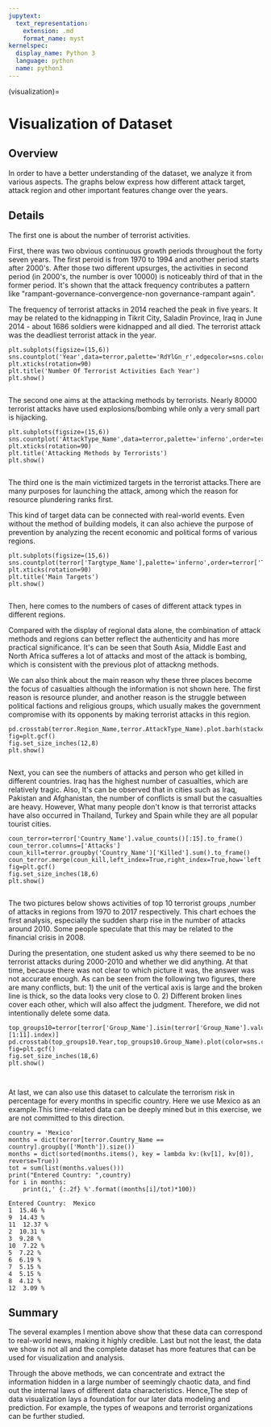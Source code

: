 ```yaml
---
jupytext:
  text_representation:
    extension: .md
    format_name: myst
kernelspec:
  display_name: Python 3
  language: python
  name: python3
---
```


(visualization)=

# Visualization of Dataset

## Overview

In order to have a better understanding of the dataset, we analyze it from various aspects. The graphs below express how different attack target, attack region and other important features change over the years. 

## Details

The first one is about the number of terrorist activities. 

First, there was two obvious continuous growth periods throughout the forty seven years. The first peroid is from 1970 to 1994 and another period starts after 2000's. After those two different upsurges, the activities in second period (in 2000's, the number is over 10000) is noticeably third of that in the former period. It's shown that the attack frequency contributes a pattern like "rampant-governance-convergence-non governance-rampant again".

The frequency of terrorist attacks in 2014 reached the peak in five years. It may be related to the kidnapping in Tikrit City, Saladin Province, Iraq in June 2014 - about 1686 soldiers were kidnapped and all died. The terrorist attack was the deadliest terrorist attack in the year.

```{code-block} python3
plt.subplots(figsize=(15,6))
sns.countplot('Year',data=terror,palette='RdYlGn_r',edgecolor=sns.color_palette('dark',7))
plt.xticks(rotation=90)
plt.title('Number Of Terrorist Activities Each Year')
plt.show()
```

```{figure} /_static/lecture_specific/VilsPlot/1.png
```

The second one aims at the attacking methods by terrorists. Nearly 80000 terrorist attacks have used explosions/bombing while only a very small part is hijacking.

```{code-block} python3
plt.subplots(figsize=(15,6))
sns.countplot('AttackType_Name',data=terror,palette='inferno',order=terror['AttackType_Name'].value_counts().index)
plt.xticks(rotation=90)
plt.title('Attacking Methods by Terrorists')
plt.show()
```

```{figure} /_static/lecture_specific/VilsPlot/2.png
```


The third one is the main victimized targets in the terrorist attacks.There are many purposes for launching the attack, among which the reason for resource plundering ranks first.

This kind of target data can be connected with real-world events. Even without the method of building models, it can also achieve the purpose of prevention by analyzing the recent economic and political forms of various regions.

```{code-block} python3
plt.subplots(figsize=(15,6))
sns.countplot(terror['Targtype_Name'],palette='inferno',order=terror['Targtype_Name'].value_counts().index)
plt.xticks(rotation=90)
plt.title('Main Targets')
plt.show()
```

```{figure} /_static/lecture_specific/VilsPlot/3.png
```


Then, here comes to the numbers of cases of different attack types in different regions. 

Compared with the display of regional data alone, the combination of attack methods and regions can better reflect the authenticity and has more practical significance. It's can be seen that South Asia, Middle East and North Africa sufferes a lot of attacks and most of the attack is bombing, which is consistent with the previous plot of attackng methods.

We can also think about the main reason why these three places become the focus of casualties although the information is not shown here. The first reason is resource plunder, and another reason is the struggle between political factions and religious groups, which usually makes the government compromise with its opponents by making terrorist attacks in this region.

```{code-block} python3
pd.crosstab(terror.Region_Name,terror.AttackType_Name).plot.barh(stacked=True,width=1,color=sns.color_palette('RdYlGn',9))
fig=plt.gcf()
fig.set_size_inches(12,8)
plt.show()
```

```{figure} /_static/lecture_specific/VilsPlot/4.png
```

Next, you can see the numbers of attacks and person who get killed in different countries. Iraq has the highest number of casualties, which are relatively tragic. Also, It's can be observed that in cities such as Iraq, Pakistan and Afghanistan, the number of conflicts is small but the casualties are heavy. However, What many people don't know is that terrorist attacks have also occurred in Thailand, Turkey and Spain while they are all popular tourist cities.

```{code-block} python3
coun_terror=terror['Country_Name'].value_counts()[:15].to_frame()
coun_terror.columns=['Attacks']
coun_kill=terror.groupby('Country_Name')['Killed'].sum().to_frame()
coun_terror.merge(coun_kill,left_index=True,right_index=True,how='left').plot.bar(width=0.9)
fig=plt.gcf()
fig.set_size_inches(18,6)
plt.show()
```

```{figure} /_static/lecture_specific/VilsPlot/5.png
```

The two pictures below shows activities of top 10 terrorist groups ,number of attacks in regions from 1970 to 2017 respectively. This chart echoes the first analysis, especially the sudden sharp rise in the number of attacks around 2010. Some people speculate that this may be related to the financial crisis in 2008.

During the presentation, one student asked us why there seemed to be no terrorist attacks during 2000-2010 and whether we did anything. At that time, because there was not clear to which picture it was, the answer was not accurate enough. As can be seen from the following two figures, there are many conflicts, but: 1) the unit of the vertical axis is large and the broken line is thick, so the data looks very close to 0. 2) Different broken lines cover each other, which will also affect the judgment. Therefore, we did not intentionally delete some data.

```{code-block} python3
top_groups10=terror[terror['Group_Name'].isin(terror['Group_Name'].value_counts()[1:11].index)]
pd.crosstab(top_groups10.Year,top_groups10.Group_Name).plot(color=sns.color_palette('Paired',10))
fig=plt.gcf()
fig.set_size_inches(18,6)
plt.show()
```

```{figure} /_static/lecture_specific/VilsPlot/6.png
```
```{figure} /_static/lecture_specific/VilsPlot/7.png
```

At last, we can also use this dataset to calculate the terrorism risk in percentage for every months in specific country. Here we use Mexico as an example.This time-related data can be deeply mined but in this exercise, we are not committed to this direction.

```{code-block} python3
country = 'Mexico'
months = dict(terror[terror.Country_Name == country].groupby(['Month']).size())
months = dict(sorted(months.items(), key = lambda kv:(kv[1], kv[0]), reverse=True))
tot = sum(list(months.values()))
print("Entered Country: ",country)
for i in months:
    print(i,' {:.2f} %'.format((months[i]/tot)*100))
```

```{code-block} python3
Entered Country:  Mexico
1  15.46 %
9  14.43 %
11  12.37 %
2  10.31 %
3  9.28 %
10  7.22 %
5  7.22 %
6  6.19 %
7  5.15 %
4  5.15 %
8  4.12 %
12  3.09 %
```

## Summary
The several examples I mention above show that these data can correspond to real-world news, making it highly credible. Last but not the least, the data we show is not all and the complete dataset has more features that can be used for visualization and analysis.

Through the above methods, we can concentrate and extract the information hidden in a large number of seemingly chaotic data, and find out the internal laws of different data characteristics. Hence,The step of data visualization lays a foundation for our later data modeling and prediction. For example, the types of weapons and terrorist organizations can be further studied. 